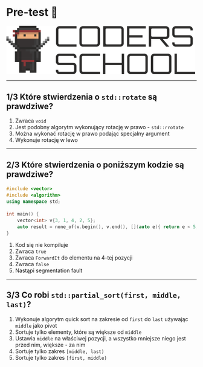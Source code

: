 
<!-- .slide: data-background="#111111" -->

# Pre-test 📝

<a href="https://coders.school">
    <img width="500" src="../img/coders_school_logo.png" alt="Coders School" class="plain">
</a>

___

## 1/3 Które stwierdzenia o `std::rotate` są prawdziwe?

1. Zwraca `void`
2. Jest podobny algorytm wykonujący rotację w prawo - `std::rrotate`
3. Można wykonać rotację w prawo podając specjalny argument
4. Wykonuje rotację w lewo

___

## 2/3 Które stwierdzenia o poniższym kodzie są prawdziwe?

```cpp
#include <vector>
#include <algorithm>
using namespace std;

int main() {
    vector<int> v{3, 1, 4, 2, 5};
    auto result = none_of(v.begin(), v.end(), [](auto e){ return e < 5; });
}
```

1. Kod się nie kompiluje
2. Zwraca `true`
3. Zwraca `ForwardIt` do elementu na 4-tej pozycji
4. Zwraca `false`
5. Nastąpi segmentation fault

___

## 3/3 Co robi `std::partial_sort(first, middle, last)`?

1. Wykonuje algorytm quick sort na zakresie od `first` do `last` używając `middle` jako pivot
2. Sortuje tylko elementy, które są większe od `middle`
3. Ustawia `middle` na właściwej pozycji, a wszystko mniejsze niego jest przed nim, większe - za nim
4. Sortuje tylko zakres `[middle, last)`
5. Sortuje tylko zakres `[first, middle)`

